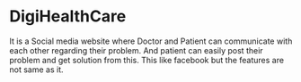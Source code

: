 # DigiHealthCare
It is a Social media website where Doctor and Patient can communicate with each other regarding their problem. And patient can easily post their problem and get solution from this. This like facebook but the features are not same as it. 
